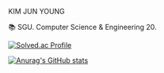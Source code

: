 KIM JUN YOUNG

📚 SGU. Computer Science & Engineering 20.

[![Solved.ac Profile](http://mazassumnida.wtf/api/v2/generate_badge?boj=327aem)](https://solved.ac/327aem/)

[![Anurag's GitHub stats](https://github-readme-stats.vercel.app/api?username=327aem)](https://github.com/327aem/github-readme-stats)




